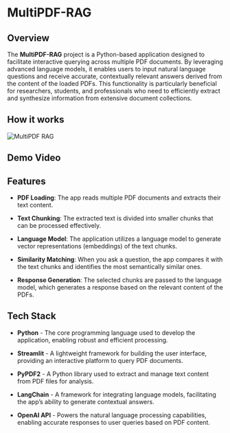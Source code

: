 # MultiPDF-RAG

## Overview
The **MultiPDF-RAG** project is a Python-based application designed to facilitate interactive querying across multiple PDF documents. By leveraging advanced language models, it enables users to input natural language questions and receive accurate, contextually relevant answers derived from the content of the loaded PDFs. This functionality is particularly beneficial for researchers, students, and professionals who need to efficiently extract and synthesize information from extensive document collections.

## How it works
![MultiPDF RAG](https://github.com/user-attachments/assets/6b013dbf-a138-4ae4-b809-0923331768bc)


## Demo Video


## Features

- **PDF Loading**: The app reads multiple PDF documents and extracts their text content.

- **Text Chunking**: The extracted text is divided into smaller chunks that can be processed effectively.

- **Language Model**: The application utilizes a language model to generate vector representations (embeddings) of the text chunks.

- **Similarity Matching**: When you ask a question, the app compares it with the text chunks and identifies the most semantically similar ones.

- **Response Generation**: The selected chunks are passed to the language model, which generates a response based on the relevant content of the PDFs.


## Tech Stack
- **Python** - The core programming language used to develop the application, enabling robust and efficient processing.

- **Streamlit** - A lightweight framework for building the user interface, providing an interactive platform to query PDF documents.
  
- **PyPDF2** - A Python library used to extract and manage text content from PDF files for analysis.
  
- **LangChain** - A framework for integrating language models, facilitating the app’s ability to generate contextual answers.
  
- **OpenAI API** - Powers the natural language processing capabilities, enabling accurate responses to user queries based on PDF content.

